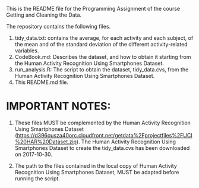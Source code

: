 This is the README file for the Programming Assignment of the course Getting and Cleaning the Data. 

The repository contains the following files. 

1. tidy_data.txt: contains the average, for each activity and each subject, of the mean and of the standard deviation of the different activity-related variables. 
2. CodeBook.md: Describes the dataset, and how to obtain it starting from the Human Activity Recognition Using Smartphones Dataset.
3. run_analysis.R: The script to obtain the dataset, tidy_data.cvs, from the Human Activity Recognition Using Smartphones Dataset. 
4. This README.md file.


IMPORTANT NOTES: 
=========================

1. These files MUST be complemented by the Human Activity Recognition Using Smartphones Dataset (https://d396qusza40orc.cloudfront.net/getdata%2Fprojectfiles%2FUCI%20HAR%20Dataset.zip). The  Human Activity Recognition Using Smartphones Dataset to create the tidy_data.cvs has been downloaded on 2017-10-30. 

2. The path to the files contained in the local copy of Human Activity Recognition Using Smartphones Dataset, MUST be adapted before running the script.
